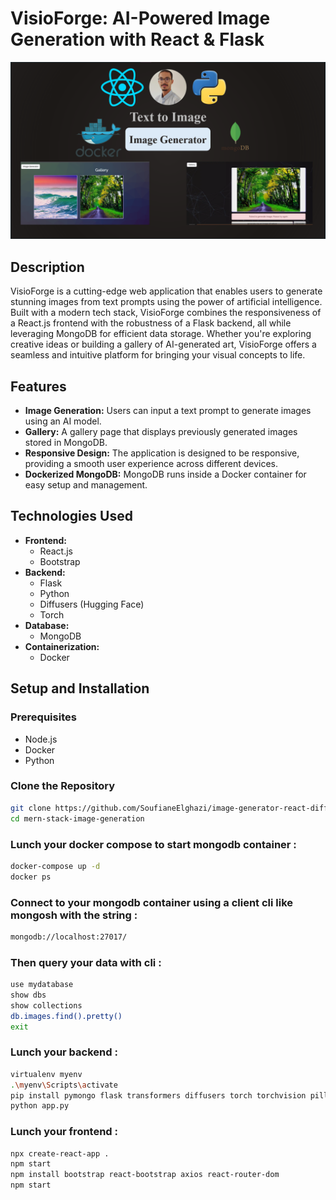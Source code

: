 # VisioForge: AI-Powered Image Generation with React & Flask

![Header](Header.png)

## Description

VisioForge is a cutting-edge web application that enables users to generate stunning images from text prompts using the power of artificial intelligence. Built with a modern tech stack, VisioForge combines the responsiveness of a React.js frontend with the robustness of a Flask backend, all while leveraging MongoDB for efficient data storage. Whether you're exploring creative ideas or building a gallery of AI-generated art, VisioForge offers a seamless and intuitive platform for bringing your visual concepts to life.
## Features

- **Image Generation:** Users can input a text prompt to generate images using an AI model.
- **Gallery:** A gallery page that displays previously generated images stored in MongoDB.
- **Responsive Design:** The application is designed to be responsive, providing a smooth user experience across different devices.
- **Dockerized MongoDB:** MongoDB runs inside a Docker container for easy setup and management.

## Technologies Used

- **Frontend:**
  - React.js
  - Bootstrap
- **Backend:**
  - Flask
  - Python
  - Diffusers (Hugging Face)
  - Torch
- **Database:**
  - MongoDB
- **Containerization:**
  - Docker

## Setup and Installation

### Prerequisites

- Node.js
- Docker
- Python
### Clone the Repository

```bash
git clone https://github.com/SoufianeElghazi/image-generator-react-diffusers.git
cd mern-stack-image-generation
```
### Lunch your docker compose to start mongodb container :
```bash
docker-compose up -d
docker ps
```
### Connect to your mongodb container using a client cli like mongosh with the string :
```bash
mongodb://localhost:27017/
```
### Then query your data with cli :
```bash
use mydatabase
show dbs
show collections
db.images.find().pretty()
exit
```

### Lunch your backend :

```bash
virtualenv myenv
.\myenv\Scripts\activate
pip install pymongo flask transformers diffusers torch torchvision pillow
python app.py
```

### Lunch your frontend :

```bash
npx create-react-app .
npm start
npm install bootstrap react-bootstrap axios react-router-dom
npm start
```